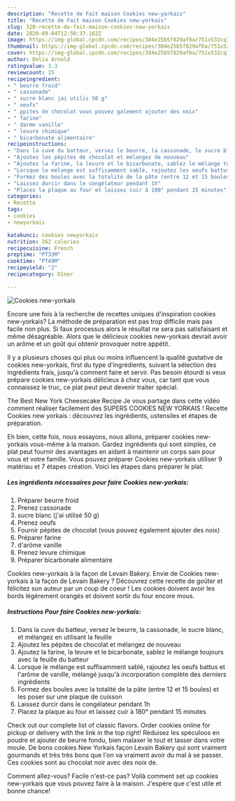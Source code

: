```yaml
---
description: "Recette de Fait maison Cookies new-yorkais"
title: "Recette de Fait maison Cookies new-yorkais"
slug: 320-recette-de-fait-maison-cookies-new-yorkais
date: 2020-09-04T12:50:37.162Z
image: https://img-global.cpcdn.com/recipes/384e25b5f829af6a/751x532cq70/cookies-new-yorkais-photo-principale-de-la-recette.jpg
thumbnail: https://img-global.cpcdn.com/recipes/384e25b5f829af6a/751x532cq70/cookies-new-yorkais-photo-principale-de-la-recette.jpg
cover: https://img-global.cpcdn.com/recipes/384e25b5f829af6a/751x532cq70/cookies-new-yorkais-photo-principale-de-la-recette.jpg
author: Delia Arnold
ratingvalue: 3.3
reviewcount: 15
recipeingredient:
- " beurre froid"
- " cassonade"
- " sucre blanc jai utilis 50 g"
- " oeufs"
- " ppites de chocolat vous pouvez galement ajouter des noix"
- " farine"
- " darme vanille"
- " levure chimique"
- " bicarbonate alimentaire"
recipeinstructions:
- "Dans la cuve du batteur, versez le beurre, la cassonade, le sucre blanc, et mélangez en utilisant la feuille"
- "Ajoutez les pépites de chocolat et mélangez de nouveau"
- "Ajoutez la farine, la levure et le bicarbonate, sablez le mélange toujours avec la feuille du batteur"
- "Lorsque le mélange est suffisamment sablé, rajoutez les oeufs battus et l&#39;arôme de vanille, mélangé jusqu&#39;à incorporation complète des derniers ingrédients"
- "Formez des boules avec la totalité de la pâte (entre 12 et 15 boules) et les poser sur une plaque de cuisson"
- "Laissez durcir dans le congélateur pendant 1h"
- "Placez la plaque au four et laissez cuir à 180° pendant 15 minutes"
categories:
- Recette
tags:
- cookies
- newyorkais

katakunci: cookies newyorkais 
nutrition: 262 calories
recipecuisine: French
preptime: "PT33M"
cooktime: "PT49M"
recipeyield: "2"
recipecategory: Dîner

---
```



![Cookies new-yorkais](https://img-global.cpcdn.com/recipes/384e25b5f829af6a/751x532cq70/cookies-new-yorkais-photo-principale-de-la-recette.jpg)

Encore une fois à la recherche de recettes uniques d'inspiration cookies new-yorkais? La méthode de préparation est pas trop difficile mais pas facile non plus. Si faux processus alors le résultat ne sera pas satisfaisant et même désagréable. Alors que le délicieux cookies new-yorkais devrait avoir un arôme et un goût qui obtenir provoquer notre appétit.

Il y a plusieurs choses qui plus ou moins influencent la qualité gustative de cookies new-yorkais, first du type d'ingrédients, suivant la sélection des ingrédients frais, jusqu'à comment faire et servir. Pas besoin étourdi si veux prépare cookies new-yorkais délicieux à chez vous, car tant que vous connaissez le truc, ce plat peut peut devenir traiter spécial.

The Best New York Cheesecake Recipe Je vous partage dans cette vidéo comment réaliser facilement des SUPERS COOKIES NEW YORKAIS ! Recette Cookies new yorkais : découvrez les ingrédients, ustensiles et étapes de préparation.


Eh bien, cette fois, nous essayons, nous allons, préparer cookies new-yorkais vous-même à la maison. Gardez ingrédients qui sont simples, ce plat peut fournir des avantages en aidant à maintenir un corps sain pour vous et votre famille. Vous pouvez préparer Cookies new-yorkais utiliser 9 matériau et 7 étapes création. Voici les étapes dans préparer le plat.

<!--inarticleads1-->

##### Les ingrédients nécessaires pour faire Cookies new-yorkais:

1. Préparer  beurre froid
1. Prenez  cassonade
1.   sucre blanc (j&#39;ai utilisé 50 g)
1. Prenez  oeufs
1. Fournir  pépites de chocolat (vous pouvez également ajouter des noix)
1. Préparer  farine
1.   d&#39;arôme vanille
1. Prenez  levure chimique
1. Préparer  bicarbonate alimentaire


Cookies new-yorkais à la façon de Levain Bakery. Envie de Cookies new-yorkais à la façon de Levain Bakery ? Découvrez cette recette de goûter et félicitez son auteur par un coup de coeur ! Les cookies doivent avoir les bords légèrement orangés et doivent sortir du four encore mous. 

<!--inarticleads2-->

##### Instructions Pour faire Cookies new-yorkais:

1. Dans la cuve du batteur, versez le beurre, la cassonade, le sucre blanc, et mélangez en utilisant la feuille
1. Ajoutez les pépites de chocolat et mélangez de nouveau
1. Ajoutez la farine, la levure et le bicarbonate, sablez le mélange toujours avec la feuille du batteur
1. Lorsque le mélange est suffisamment sablé, rajoutez les oeufs battus et l&#39;arôme de vanille, mélangé jusqu&#39;à incorporation complète des derniers ingrédients
1. Formez des boules avec la totalité de la pâte (entre 12 et 15 boules) et les poser sur une plaque de cuisson
1. Laissez durcir dans le congélateur pendant 1h
1. Placez la plaque au four et laissez cuir à 180° pendant 15 minutes


Check out our complete list of classic flavors. Order cookies online for pickup or delivery with the link in the top right! Réduisez les spéculoos en poudre et ajouter de beurre fondu, bien malaxer le tout et tasser dans votre moule. De bons cookies New Yorkais façon Levain Bakery qui sont vraiment gourmands et très très bons que l&#39;on va vraiment avoir du mal à se passer. Ces cookies sont au chocolat noir avec des noix de. 


Comment allez-vous? Facile n'est-ce pas? Voilà comment set up cookies new-yorkais que vous pouvez faire à la maison. J'espère que c'est utile et bonne chance!
